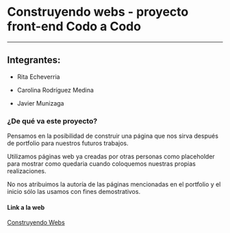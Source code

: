 # Construyendo webs - proyecto front-end Codo a Codo

---

## Integrantes:

- Rita Echeverria

- Carolina Rodríguez Medina

- Javier Munizaga

### ¿De qué va este proyecto?

Pensamos en la posibilidad de construir una página que nos sirva después de portfolio para nuestros futuros trabajos.

Utilizamos páginas web ya creadas por otras personas como placeholder para mostrar como quedaria cuando coloquemos nuestras propias realizaciones.

No nos atribuimos la autoría de las páginas mencionadas en el portfolio y el inicio sólo las usamos con fines demostrativos.

#### Link a la web

[Construyendo Webs](https://construyendowebs.000webhostapp.com/ "Construimos la web que necesitas")